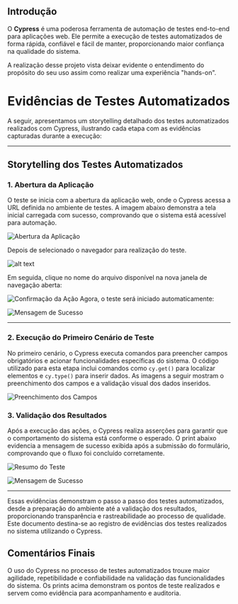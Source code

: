 ## Introdução

O **Cypress** é uma poderosa ferramenta de automação de testes end-to-end para aplicações web. Ele permite a execução de testes automatizados de forma rápida, confiável e fácil de manter, proporcionando maior confiança na qualidade do sistema.

 A realização desse projeto vista deixar evidente o entendimento do propósito do seu uso assim como realizar uma experiência "hands-on".

# Evidências de Testes Automatizados

A seguir, apresentamos um storytelling detalhado dos testes automatizados realizados com Cypress, ilustrando cada etapa com as evidências capturadas durante a execução:

---

## Storytelling dos Testes Automatizados

### 1. Abertura da Aplicação

O teste se inicia com a abertura da aplicação web, onde o Cypress acessa a URL definida no ambiente de testes. A imagem abaixo demonstra a tela inicial carregada com sucesso, comprovando que o sistema está acessível para automação.

![Abertura da Aplicação](image.png)


Depois de selecionado o navegador para realização do teste. 

![alt text](image-7.png)


Em seguida, clique no nome do arquivo disponível na nova janela de navegação aberta:  

![Confirmação da Ação](image-6.png)
Agora, o teste será iniciado automaticamente:

![Mensagem de Sucesso](image-2.png)

---
### 2. Execução do Primeiro Cenário de Teste

No primeiro cenário, o Cypress executa comandos para preencher campos obrigatórios e acionar funcionalidades específicas do sistema. O código utilizado para esta etapa inclui comandos como `cy.get()` para localizar elementos e `cy.type()` para inserir dados. As imagens a seguir mostram o preenchimento dos campos e a validação visual dos dados inseridos.

![Preenchimento dos Campos](image-5.png)

### 3. Validação dos Resultados

Após a execução das ações, o Cypress realiza asserções para garantir que o comportamento do sistema está conforme o esperado. O print abaixo evidencia a mensagem de sucesso exibida após a submissão do formulário, comprovando que o fluxo foi concluído corretamente.


![Resumo do Teste](image-3.png)
























![Mensagem de Sucesso](image-2.png)











---

Essas evidências demonstram o passo a passo dos testes automatizados, desde a preparação do ambiente até a validação dos resultados, proporcionando transparência e rastreabilidade ao processo de qualidade.
Este documento destina-se ao registro de evidências dos testes realizados no sistema utilizando o Cypress.


## Comentários Finais

O uso do Cypress no processo de testes automatizados trouxe maior agilidade, repetibilidade e confiabilidade na validação das funcionalidades do sistema. Os prints acima demonstram os pontos de teste realizados e servem como evidência para acompanhamento e auditoria.
